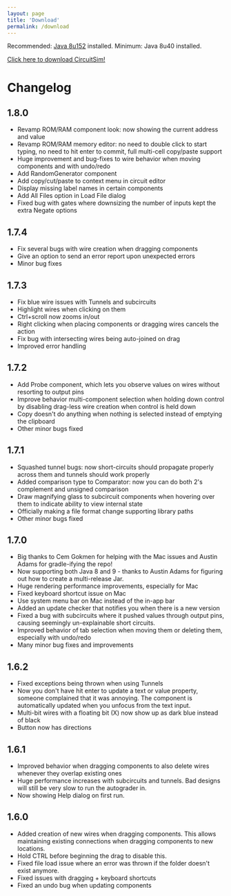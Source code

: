 ```yaml
---
layout: page
title: 'Download'
permalink: /download
---
```


Recommended: [Java 8u152] installed. Minimum: Java 8u40 installed.

[Click here to download CircuitSim!]

Changelog
=========

1.8.0
-----
- Revamp ROM/RAM component look: now showing the current address and value
- Revamp ROM/RAM memory editor: no need to double click to start typing, no need to hit enter to commit, full multi-cell copy/paste support
- Huge improvement and bug-fixes to wire behavior when moving components and with undo/redo
- Add RandomGenerator component
- Add copy/cut/paste to context menu in circuit editor
- Display missing label names in certain components
- Add All Files option in Load File dialog
- Fixed bug with gates where downsizing the number of inputs kept the extra Negate options


1.7.4
-----
- Fix several bugs with wire creation when dragging components
- Give an option to send an error report upon unexpected errors
- Minor bug fixes


1.7.3
-----
- Fix blue wire issues with Tunnels and subcircuits
- Highlight wires when clicking on them
- Ctrl+scroll now zooms in/out
- Right clicking when placing components or dragging wires cancels the action
- Fix bug with intersecting wires being auto-joined on drag
- Improved error handling


1.7.2
-----
- Add Probe component, which lets you observe values on wires without resorting to output pins
- Improve behavior multi-component selection when holding down control by disabling drag-less wire creation when control is held down
- Copy doesn't do anything when nothing is selected instead of emptying the clipboard
- Other minor bugs fixed


1.7.1
-----
- Squashed tunnel bugs: now short-circuits should propagate properly across them and tunnels should work properly
- Added comparison type to Comparator: now you can do both 2's complement and unsigned comparison
- Draw magnifying glass to subcircuit components when hovering over them to indicate ability to view internal state
- Officially making a file format change supporting library paths
- Other minor bugs fixed


1.7.0
-----
- Big thanks to Cem Gokmen for helping with the Mac issues and Austin Adams for gradle-ifying the repo!
- Now supporting both Java 8 and 9 - thanks to Austin Adams for figuring out how to create a multi-release Jar.
- Huge rendering performance improvements, especially for Mac
- Fixed keyboard shortcut issue on Mac
- Use system menu bar on Mac instead of the in-app bar
- Added an update checker that notifies you when there is a new version
- Fixed a bug with subcircuits where it pushed values through output pins, causing seemingly un-explainable short circuits.
- Improved behavior of tab selection when moving them or deleting them, especially with undo/redo
- Many minor bug fixes and improvements


1.6.2
-----
- Fixed exceptions being thrown when using Tunnels
- Now you don't have hit enter to update a text or value property, someone complained that it was annoying. The component is automatically updated when you unfocus from the text input.
- Multi-bit wires with a floating bit (X) now show up as dark blue instead of black
- Button now has directions


1.6.1
-----
- Improved behavior when dragging components to also delete wires whenever they overlap existing ones
- Huge performance increases with subcircuits and tunnels. Bad designs will still be very slow to run the autograder in.
- Now showing Help dialog on first run.


1.6.0
-----
- Added creation of new wires when dragging components. This allows maintaining existing connections when dragging components to new locations.
- Hold CTRL before beginning the drag to disable this.
- Fixed file load issue where an error was thrown if the folder doesn't exist anymore.
- Fixed issues with dragging + keyboard shortcuts
- Fixed an undo bug when updating components


[Java 8u152]: http://java.sun.com/
[Click here to download CircuitSim!]: https://www.roiatalla.com/public/CircuitSim/

